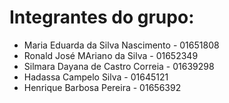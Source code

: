 # Integrantes do grupo:

* Maria Eduarda da Silva Nascimento - 01651808
* Ronald José MAriano da Silva - 01652349
* Silmara Dayana de Castro Correia - 01639298
* Hadassa Campelo Silva - 01645121
* Henrique Barbosa Pereira - 01656392